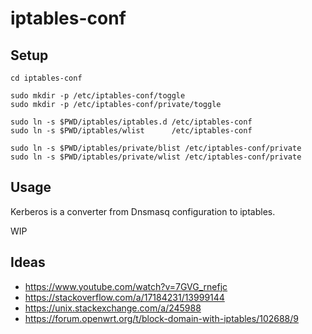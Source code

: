 # iptables-conf

## Setup
```shell
cd iptables-conf

sudo mkdir -p /etc/iptables-conf/toggle
sudo mkdir -p /etc/iptables-conf/private/toggle

sudo ln -s $PWD/iptables/iptables.d /etc/iptables-conf
sudo ln -s $PWD/iptables/wlist      /etc/iptables-conf

sudo ln -s $PWD/iptables/private/blist /etc/iptables-conf/private
sudo ln -s $PWD/iptables/private/wlist /etc/iptables-conf/private
```

## Usage
Kerberos is a converter from Dnsmasq configuration to iptables.

WIP



## Ideas
* https://www.youtube.com/watch?v=7GVG_rnefjc
* https://stackoverflow.com/a/17184231/13999144
* https://unix.stackexchange.com/a/245988
* https://forum.openwrt.org/t/block-domain-with-iptables/102688/9
